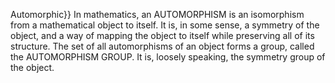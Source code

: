 Automorphic}} In mathematics, an AUTOMORPHISM is an isomorphism from a mathematical object to itself. It is, in some sense, a symmetry of the object, and a way of mapping the object to itself while preserving all of its structure. The set of all automorphisms of an object forms a group, called the AUTOMORPHISM GROUP. It is, loosely speaking, the symmetry group of the object.
